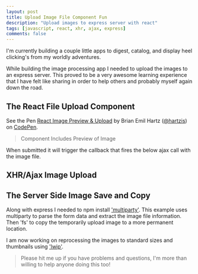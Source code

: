 ```yaml
---
layout: post
title: Upload Image File Component Fun
description: "Upload images to express server with react"
tags: [javascript, react, xhr, ajax, express]
comments: false
---
```


I'm currently building a couple little apps to digest, catalog, and display heel clicking's from my worldly adventures.  


While building the image processing app I needed to upload the images to an express server. This proved to be a very awesome learning experience that I have felt like sharing in order to help others and probably myself again down the road.

## The React File Upload Component

<p data-height="436" data-theme-id="9092" data-slug-hash="VvNGZP" data-default-tab="result" data-user="hartzis" class='codepen'>See the Pen <a href='http://codepen.io/hartzis/pen/VvNGZP/'>React Image Preview & Upload</a> by Brian Emil Hartz (<a href='http://codepen.io/hartzis'>@hartzis</a>) on <a href='http://codepen.io'>CodePen</a>.</p>
<script async src="//assets.codepen.io/assets/embed/ei.js"></script>

<script src="https://gist.github.com/hartzis/0b77920380736f98e4f9.js"></script>

>Component Includes Preview of Image

When submitted it will trigger the callback that fires the below ajax call with the image file.

## XHR/Ajax Image Upload

<script src="https://gist.github.com/hartzis/093173bb0b82eaafa73b.js"></script>

## The Server Side Image Save and Copy

Along with express I needed to npm install ['multiparty'](https://www.npmjs.com/package/multiparty). This example uses multiparty to parse the form data and extract the image file information. Then 'fs' to copy the temporarily upload image to a more permanent location.

<script src="https://gist.github.com/hartzis/fb43721affdf9acd8555.js"></script>

I am now working on reprocessing the images to standard sizes and thumbnails using ['lwip'](https://github.com/EyalAr/lwip).

>Please hit me up if you have problems and questions, I'm more than willing to help anyone doing this too!
